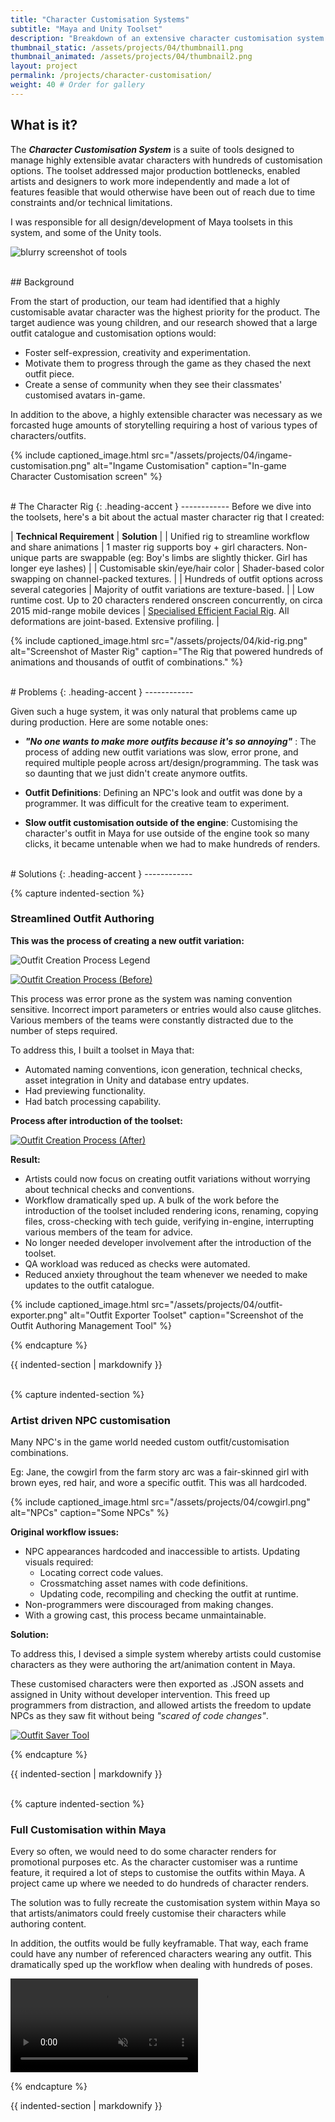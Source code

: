 ```yaml
---
title: "Character Customisation Systems"
subtitle: "Maya and Unity Toolset"
description: "Breakdown of an extensive character customisation system and the associated tools."
thumbnail_static: /assets/projects/04/thumbnail1.png
thumbnail_animated: /assets/projects/04/thumbnail2.png
layout: project
permalink: /projects/character-customisation/
weight: 40 # Order for gallery
---
```






## What is it?

The ***Character Customisation System*** is a suite of tools designed to manage highly extensible avatar characters with hundreds of customisation options. The toolset addressed major production bottlenecks, enabled artists and designers to work more independently and made a lot of features feasible that would otherwise have been out of reach due to time constraints and/or technical limitations.

I was responsible for all design/development of Maya toolsets in this system, and some of the Unity tools.

![blurry screenshot of tools](/assets/projects/04/tools-screenshot.png)



<br>
## Background

From the start of production, our team had identified that a highly customisable avatar character was the highest priority for the product. The target audience was young children, and our research showed that a large outfit catalogue and customisation options would:
* Foster self-expression, creativity and experimentation.
* Motivate them to progress through the game as they chased the next outfit piece.
* Create a sense of community when they see their classmates' customised avatars in-game.

In addition to the above, a highly extensible character was necessary as we forcasted huge amounts of storytelling requiring a host of various types of characters/outfits.

{% include captioned_image.html src="/assets/projects/04/ingame-customisation.png" alt="Ingame Customisation" caption="In-game Character Customisation screen" %}




<br>
# The Character Rig
{: .heading-accent }
------------
Before we dive into the toolsets, here's a bit about the actual master character rig that I created:

| **Technical Requirement** | **Solution** |
| Unified rig to streamline workflow and share animations | 1 master rig supports boy + girl characters. Non-unique parts are swappable (eg: Boy's limbs are slightly thicker. Girl has longer eye lashes) |
| Customisable skin/eye/hair color | Shader-based color swapping on channel-packed textures. |
| Hundreds of outfit options across several categories | Majority of outfit variations are texture-based. |
| Low runtime cost. Up to 20 characters rendered onscreen concurrently, on circa 2015 mid-range mobile devices | [Specialised Efficient Facial Rig](../flipbook-animation-system/). All deformations are joint-based. Extensive profiling. |


{% include captioned_image.html src="/assets/projects/04/kid-rig.png" alt="Screenshot of Master Rig" caption="The Rig that powered hundreds of animations and thousands of outfit of combinations." %}


<br>
# Problems
{: .heading-accent }
------------

Given such a huge system, it was only natural that problems came up during production. Here are some notable ones:

* ***"No one wants to make more outfits because it's so annoying"*** : The process of adding new outfit variations was slow, error prone, and required multiple people across art/design/programming. The task was so daunting that we just didn't create anymore outfits.

* **Outfit Definitions**: Defining an NPC's look and outfit was done by a programmer. It was difficult for the creative team to experiment.

* **Slow outfit customisation outside of the engine**: Customising the character's outfit in Maya for use outside of the engine took so many clicks, it became untenable when we had to make hundreds of renders.





<br>
# Solutions
{: .heading-accent }
------------

{% capture indented-section %}

### Streamlined Outfit Authoring

**This was the process of creating a new outfit variation:**

![Outfit Creation Process Legend](/assets/projects/04/outfit-creation-legend.png)

[![Outfit Creation Process (Before)](/assets/projects/04/outfit-creation-process-before.png)](/assets/projects/04/outfit-creation-process-before.png)

This process was error prone as the system was naming convention sensitive. Incorrect import parameters or entries would also cause glitches. Various members of the teams were constantly distracted due to the number of steps required.

To address this, I built a toolset in Maya that:
* Automated naming conventions, icon generation, technical checks, asset integration in Unity and database entry updates. 
* Had previewing functionality.
* Had batch processing capability.

**Process after introduction of the toolset:**

[![Outfit Creation Process (After)](/assets/projects/04/outfit-creation-process-after.png)](/assets/projects/04/outfit-creation-process-after.png)

**Result:**
* Artists could now focus on creating outfit variations without worrying about technical checks and conventions.
* Workflow dramatically sped up. A bulk of the work before the introduction of the toolset included rendering icons, renaming, copying files, cross-checking with tech guide, verifying in-engine, interrupting various members of the team for advice.
* No longer needed developer involvement after the introduction of the toolset.
* QA workload was reduced as checks were automated.
* Reduced anxiety throughout the team whenever we needed to make updates to the outfit catalogue.

{% include captioned_image.html src="/assets/projects/04/outfit-exporter.png" alt="Outfit Exporter Toolset" caption="Screenshot of the Outfit Authoring Management Tool" %}

{% endcapture %}
<div class="indented-section">{{ indented-section | markdownify }}</div>




<br>

{% capture indented-section %}
### Artist driven NPC customisation

Many NPC's in the game world needed custom outfit/customisation combinations.

Eg: Jane, the cowgirl from the farm story arc was a fair-skinned girl with brown eyes, red hair, and wore a specific outfit. This was all hardcoded.

{% include captioned_image.html src="/assets/projects/04/cowgirl.png" alt="NPCs" caption="Some NPCs" %}

**Original workflow issues:**

* NPC appearances hardcoded and inaccessible to artists. Updating visuals required:
  * Locating correct code values.
  * Crossmatching asset names with code definitions.
  * Updating code, recompiling and checking the outfit at runtime.
* Non-programmers were discouraged from making changes.
* With a growing cast, this process became unmaintainable.

**Solution:**

To address this, I devised a simple system whereby artists could customise characters as they were authoring the art/animation content in Maya.

These customised characters were then exported as .JSON assets and assigned in Unity without developer intervention. This freed up programmers from distraction, and allowed artists the freedom to update NPCs as they saw fit without being *"scared of code changes"*.

[![Outfit Saver Tool](/assets/projects/04/outfit-saver-tools.png)](/assets/projects/04/outfit-saver-tools.png)

{% endcapture %}
<div class="indented-section">{{ indented-section | markdownify }}</div>





<br>

{% capture indented-section %}
### Full Customisation within Maya

Every so often, we would need to do some character renders for promotional purposes etc. As the character customiser was a runtime feature, it required a lot of steps to customise the outfits within Maya. A project came up where we needed to do hundreds of character renders.

The solution was to fully recreate the customisation system within Maya so that artists/animators could freely customise their characters while authoring content.

In addition, the outfits would be fully keyframable. That way, each frame could have any number of referenced characters wearing any outfit. This dramatically sped up the workflow when dealing with hundreds of poses.

<div class="video-wrapper">
  <video loop muted playsinline controls>
    <source src="/assets/projects/04/outfit-keyframing-demo.mp4" type="video/mp4">
  </video>
</div>

{% endcapture %}
<div class="indented-section">{{ indented-section | markdownify }}</div>




